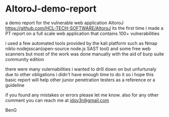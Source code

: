 # AltoroJ-demo-report
a demo report for the vulnerable web application AltoroJ
https://github.com/HCL-TECH-SOFTWARE/AltoroJ
its the first time i made a PT report on a full scale web application that contains 100+ vulnerabilities 

i used a few automated tools provided by the kali platform such as Nmap nikto nodejsscan(open-source node.js SAST tool) and some free web scanners
but most of the work was done manually with the aid of burp suite community edition 

there were many vulernabilities i wanted to drill down on 
but unfurtunaly due to other obligations i didn't have enough time to do it 
so i hope this basic report will help other junior penetration testers as a reference or a guideline

if you found any mistakes or errors please let me know.
also for any other comment you can reach me at idov3r@gmail.com

BenG



